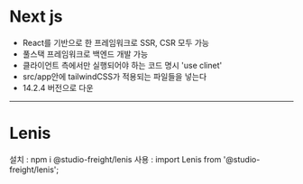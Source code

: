 # Next js
 
- React를 기반으로 한 프레임워크로 SSR, CSR 모두 가능
- 풀스택 프레임워크로 백엔드 개발 가능
- 클라이언트 측에서만 실행되어야 하는 코드 명시
'use clinet'
- src/app안에 tailwindCSS가 적용되는 파일들을 넣는다
- 14.2.4 버전으로 다운

---

# Lenis

설치 : npm i @studio-freight/lenis
사용 : import Lenis from '@studio-freight/lenis';
